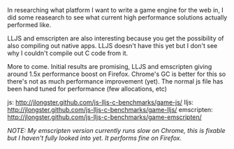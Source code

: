 In researching what platform I want to write a game engine for the web in, I did some reasearch to see what current high performance solutions actually performed like.

LLJS and emscripten are also interesting because you get the possibility of also compiling out native apps. LLJS doesn't have this yet but I don't see why I couldn't compile out C code from it.

More to come. Initial results are promising, LLJS and emscripten giving around 1.5x performance boost on Firefox. Chrome's GC is better for this so there's not as much performance improvement (yet). The normal js file has been hand tuned for performance (few allocations, etc)

js: http://jlongster.github.com/js-lljs-c-benchmarks/game-js/
lljs: http://jlongster.github.com/js-lljs-c-benchmarks/game-lljs/
emscripten: http://jlongster.github.com/js-lljs-c-benchmarks/game-emscripten/

*NOTE: My emscripten version currently runs slow on Chrome, this is fixable but I haven't fully looked into yet. It performs fine on Firefox.*